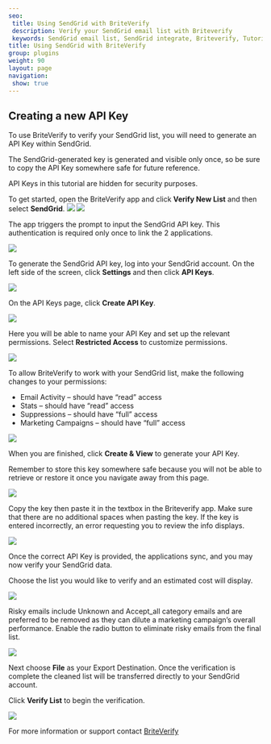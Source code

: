 ```yaml
---
seo:
 title: Using SendGrid with BriteVerify
 description: Verify your SendGrid email list with Briteverify
 keywords: SendGrid email list, SendGrid integrate, Briteverify, Tutorial
title: Using SendGrid with BriteVerify
group: plugins
weight: 90
layout: page
navigation:
 show: true
---
```


## Creating a new API Key

To use BriteVerify to verify your SendGrid list, you will need to generate an API Key within SendGrid.

<call-out type="warning">

The SendGrid-generated key is generated and visible only once, so be sure to copy the API Key somewhere safe for future reference.

</call-out>

<call-out>

API Keys in this tutorial are hidden for security purposes.

</call-out>

To get started, open the BriteVerify app and click **Verify New List** and then select **SendGrid**.
![]({{root_url}}/images/briteverify_verify_new_list.jpg)
![]({{root_url}}/images/briteverify_choose_list.jpg)

The app triggers the prompt to input the SendGrid API key. This authentication is required only once to link the 2 applications.

![]({{root_url}}/images/briteverify_auth_sg.jpg)

To generate the SendGrid API key, log into your SendGrid account. On the left side of the screen, click **Settings** and then click **API Keys**.

![]({{root_url}}/images/briteverify_navbar.jpg)

On the API Keys page, click **Create API Key**.

![]({{root_url}}/images/briteverify_createapikey.jpg)

Here you will be able to name your API Key and set up the relevant permissions.
Select **Restricted Access** to customize permissions.

![]({{root_url}}/images/briteverify_create_api_key_sidebar.jpg)

To allow BriteVerify to work with your SendGrid list, make the following changes to your permissions:

- Email Activity – should have “read” access
- Stats – should have “read” access
- Suppressions – should have “full” access
- Marketing Campaigns – should have “full” access

![]({{root_url}}/images/briteverify_access_levels.jpg)

When you are finished, click **Create & View** to generate your API Key.

<call-out type="warning">
Remember to store this key somewhere safe because you will not be able to retrieve or restore it once you navigate away from this page.
</call-out>

![]({{root_url}}/images/briteverify_apikey_created.jpg)

Copy the key then paste it in the textbox in the Briteverify app. Make sure that there are no additional spaces when pasting the key. If the key is entered incorrectly, an error requesting you to review the info displays.

![]({{root_url}}/images/briteverify_enter_api_key.jpg)

Once the correct API Key is provided, the applications sync, and you may now verify your SendGrid data.

Choose the list you would like to verify and an estimated cost will display.

![]({{root_url}}/images/briteverify_sgimport1.jpg)

Risky emails include Unknown and Accept_all category emails and are preferred to be removed as they can dilute a marketing campaign’s overall performance. Enable the radio button to eliminate risky emails from the final list.

![]({{root_url}}/images/briteverify_sgimport2.jpg)

Next choose **File** as your Export Destination. Once the verification is complete the cleaned list will be transferred directly to your SendGrid account.

Click **Verify List** to begin the verification.

![]({{root_url}}/images/briteverify_sgimport3.jpg)

<call-out>

For more information or support contact [BriteVerify](https://support.briteverify.com/)

</call-out>
